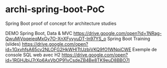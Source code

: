# archi-spring-boot-PoC
Spring Boot proof of concept for architecture studies

DEMO Spring Boot, Data & MVC https://drive.google.com/open?id=1NRag-QwuMjVpqeieqMxGy7O-XnXFyvyuDT-In97YS_o
Spring Boot Training (slides) https://drive.google.com/open?id=1GxvhfsA65cv2NLOFG2HkWHlTtUzbiVKQ9fO1WNpiCWE
Exemple de console SQL web avec H2 https://drive.google.com/open?id=1RGHJbjJ7rXp6AxVbOP91vCsdeZB4Be8TK9euD8BBO7I
